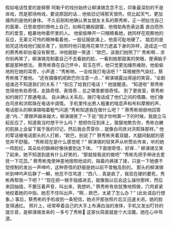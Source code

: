 假如电话性爱的是柳蔡
阿勒干的戏份始终让柳演锡念念不忘，印象最深刻的不是床戏，而是那场吻戏，要说原因的话...
他依旧记得那天很热，但比起天气，更加燥热的是他的身体。
不久前刚和他确认男女朋友关系的蔡秀彬，正一把扯住自己的面罩，日思夜想的唇吻上自己，如棉花糖般甜蜜，他借助角色表达着 直白而热烈的爱意，粗暴地吻着怀里的人。
他偷偷睁开一只眼睛看她，她同样在观察他的反应，无辜又可怜的眼神看着他，一股征服欲涌上，他竟可耻地硬了。
尴尬的是拍完这场戏他们就杀青了，拍照时他只能用花束尽力遮盖下身的异样，造成这一切的蔡秀彬却丝毫没有察觉，冲他甜甜一笑道：“欧巴，该我们拍照了!”
秀彬啊... 求你别再笑了，柳演锡克制着自己不去看她的脸，一看到她那甜美的笑眼，便满脑子都是那种想法。
蔡秀彬靠在自己怀中，软玉在怀，他只觉更加燥热难耐，他偷偷地附在她的耳旁，小声道：“秀彬呐，一会给我打电话吧？”
耳根被热气染红，蔡秀彬推了推他。
“还有摄像机呢欧巴你注意一点...”
柳演锡露出得逞的笑容，“全剧组谁还不知道我们的关系？”
“别忘了给我打电话！” 他提醒道。
“知道啦”
蔡秀彬觉得他有些奇怪，走路奇怪、表情奇... 总之哪里都很奇怪。
到了更夜室，蔡秀彬如约拨打了那通电话。
自从确认关系后，拨打电话成了他们之间的情趣，他们像白司彦和洪熙珠在电话中调情。
手机里传出男人粗重的喘息声和布料摩擦的声，电话那头的柳演锡喘着粗气问道:“秀彬知道我在做什么吧？ ”
蔡秀彬弱弱地回答道:“内...”
摩擦声越来越大，柳演锡笑了一下说:“刚才你吻第一下的时候，我就立马起反应了，知道我当时想干什么吗？ 想把你压到床上，狠狠地欺负你，秀彬白嫩的肌肤上会留下属于我的印记，然后我会贯穿你... 就像白司彦对洪熙珠那样。”
他的荤话被电话那头的人打断，“欧巴，别说了!”
蔡秀彬夹着双腿，大腿间黏腻的感觉并不舒服。
“秀彬现在是什么感觉呢？”
柳演锡的轻笑声从听筒处传来，听的她一阵脸红，耳朵处的酥麻好像快要到达下体。
“下面很奇怪，好痒...”
柳演锡又笑了起来，她不知道到底有什么好笑的，“那就按我说的做吧”
“秀彬先把手伸进去爱抚一下花蕊。”
蔡秀彬鬼使神差地按照他说的，隔着内裤揉了揉，只是一下她便不受控制的发出一声呻吟，这种奇怪的舒服是她以前不曾触及到的。
那头的柳演锡听到呻吟声后静了一瞬，他忍不住骂道：“西八... 真是疯了，我现在硬的要死，秀彬再帮我一下吧？”
“现在把一根手指插进去，就像我以后会这么操你那样，然后来回抽插，不要压着声音，叫出来，我想听。”
蔡秀彬有些犹豫地照做，穴肉紧紧地绞着她的中指，她忍不住叫出声，“啊... 欧巴，太紧了怎么办？”
(此处请自行想象。)
事后，蔡秀彬的手机收到一条短信，她点开那张照片后又迅速关闭，她的脸变得通红。
照片上，经常牵着自己的大手上布满白浊的液体，手机又发出叮铃的提示音，是柳演锡发来的
--多亏了秀彬🥵
这家伙简直就是个大淫魔，她在心中骂道。
